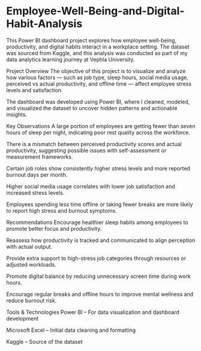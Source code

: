 # Employee-Well-Being-and-Digital-Habit-Analysis

This Power BI dashboard project explores how employee well-being, productivity, and digital habits interact in a workplace setting. The dataset was sourced from Kaggle, and this analysis was conducted as part of my data analytics learning journey at Vephla University.

Project Overview
The objective of this project is to visualize and analyze how various factors — such as job type, sleep hours, social media usage, perceived vs actual productivity, and offline time — affect employee stress levels and satisfaction.

The dashboard was developed using Power BI, where I cleaned, modeled, and visualized the dataset to uncover hidden patterns and actionable insights.

Key Observations
A large portion of employees are getting fewer than seven hours of sleep per night, indicating poor rest quality across the workforce.

There is a mismatch between perceived productivity scores and actual productivity, suggesting possible issues with self-assessment or measurement frameworks.

Certain job roles show consistently higher stress levels and more reported burnout days per month.

Higher social media usage correlates with lower job satisfaction and increased stress levels.

Employees spending less time offline or taking fewer breaks are more likely to report high stress and burnout symptoms.

Recommendations
Encourage healthier sleep habits among employees to promote better focus and productivity.

Reassess how productivity is tracked and communicated to align perception with actual output.

Provide extra support to high-stress job categories through resources or adjusted workloads.

Promote digital balance by reducing unnecessary screen time during work hours.

Encourage regular breaks and offline hours to improve mental wellness and reduce burnout risk.

Tools & Technologies
Power BI – For data visualization and dashboard development

Microsoft Excel – Initial data cleaning and formatting

Kaggle – Source of the dataset

